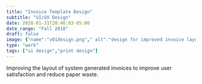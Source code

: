 ```yaml
---
title: "Invoice Template Design"
subtitle: "UI/UX Design"
date: 2020-01-31T20:46:03-05:00
date_range: "Fall 2018"
draft: false
image: {"name":"v01design.png"," alt":"design for improved invoice layout"}
type: "work"
tags: ["ui design","print design"]
---
```

Improving the layout of system generated invoices to improve user satisfaction and reduce paper waste.